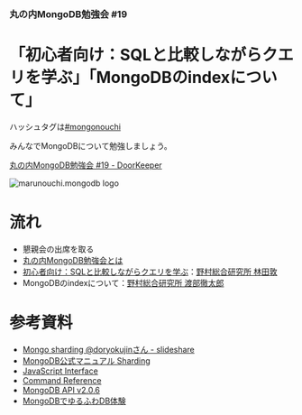 ### 丸の内MongoDB勉強会 #19

# 「初心者向け：SQLと比較しながらクエリを学ぶ」「MongoDBのindexについて」

ハッシュタグは[#mongonouchi](https://twitter.com/search?q=%23mongonouchi&src=hash)

みんなでMongoDBについて勉強しましょう。

[丸の内MongoDB勉強会 #19 - DoorKeeper](http://mongonouchi.doorkeeper.jp/events/16116)

![marunouchi.mongodb logo](http://syokenz.github.com/marunouchi-mongodb/images/mongodb_logo.png)

# 流れ
* 懇親会の出席を取る
* [丸の内MongoDB勉強会とは](http://rinrin0108.github.io/slides/mongonouchi/#0)
* [初心者向け：SQLと比較しながらクエリを学ぶ](https://github.com/syokenz/marunouchi-mongodb/tree/master/20141011/a-hayashida)：[野村総合研究所 林田敦](https://www.facebook.com/atsushi.hayashida.5)
* MongoDBのindexについて：[野村総合研究所 渡部徹太郎](https://twitter.com/fetarodc)


# 参考資料
* [Mongo sharding @doryokujinさん - slideshare](http://www.slideshare.net/doryokujin/mongo-sharding)  
* [MongoDB公式マニュアル Sharding](http://www.mongodb.org/display/DOCSJP/Sharding)  
* [JavaScript Interface](http://docs.mongodb.org/manual/reference/javascript/)
* [Command Reference](http://docs.mongodb.org/manual/reference/commands/)
* [MongoDB API v2.0.6](http://api.mongodb.org/js/2.0.6/)
* [MongoDBでゆるふわDB体験](http://gihyo.jp/dev/serial/01/mongodb)

